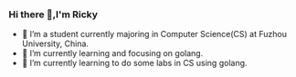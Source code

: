 ### Hi there 👋,I'm Ricky

- 🔭 I’m a student currently majoring in Computer Science(CS) at Fuzhou University, China.
- 🌱 I’m currently learning and focusing on golang.
- 🏃 I’m currently learning to do some labs in CS using golang.
